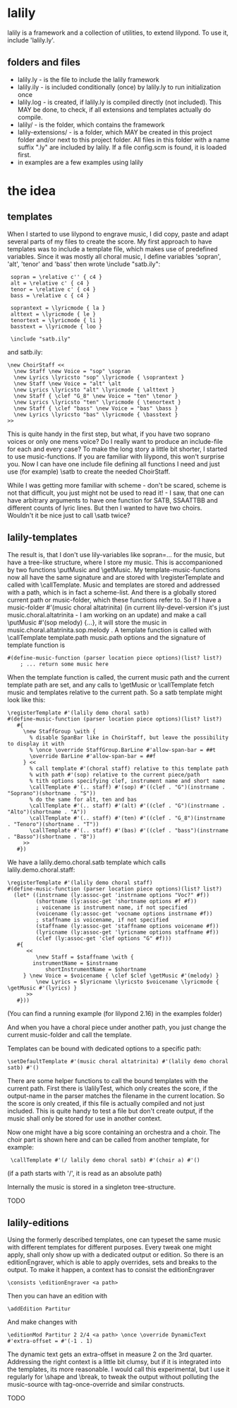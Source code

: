 lalily
======

lalily is a framework and a collection of utilities, to extend lilypond.
To use it, include 'lalily.ly'.

folders and files
-----------------

* lalily.ly - is the file to include the lalily framework
* lalily.ily - is included conditionally (once) by lalily.ly to run initialization once
* lalily.log - is created, if lalily.ly is compiled directly (not included). 
  This MAY be done, to check, if all extensions and templates actually do compile.
* lalily/ - is the folder, which contains the framework
* lalily-extensions/ - is a folder, which MAY be created in this project folder and/or next to this project folder.
  All files in this folder with a name suffix ".ly" are included by lalily.
  If a file config.scm is found, it is loaded first.
* in examples are a few examples using lalily

the idea
========

templates
---------

When I started to use lilypond to engrave music, I did copy, paste and adapt several parts of my files to
create the score. My first approach to have templates was to include a template file, which makes use of
predefined variables. Since it was mostly all choral music, I define variables 'sopran', 'alt', 'tenor' and 'bass'
then wrote \\include "satb.ily":

     sopran = \relative c'' { c4 }
     alt = \relative c' { c4 }
     tenor = \relative c' { c4 }
     bass = \relative c { c4 }

     soprantext = \lyricmode { la }
     alttext = \lyricmode { le }
     tenortext = \lyricmode { li }
     basstext = \lyricmode { loo }

     \include "satb.ily"

and satb.ily:

    \new ChoirStaff <<
      \new Staff \new Voice = "sop" \sopran
      \new Lyrics \lyricsto "sop" \lyricmode { \soprantext }
      \new Staff \new Voice = "alt" \alt
      \new Lyrics \lyricsto "alt" \lyricmode { \alttext }
      \new Staff { \clef "G_8" \new Voice = "ten" \tenor }
      \new Lyrics \lyricsto "ten" \lyricmode { \tenortext }
      \new Staff { \clef "bass" \new Voice = "bas" \bass }
      \new Lyrics \lyricsto "bas" \lyricmode { \basstext }
    >>

This is quite handy in the first step, but what, if you have two soprano voices or only one mens voice? Do I really want to produce
an include-file for each and every case? To make the long story a little bit shorter, I started to use music-functions.
If you are familiar with lilypond, this won't surprise you. Now I can have one include file defining all functions I need
and just use (for example) \\satb to create the needed ChoirStaff.

While I was getting more familiar with scheme - don't be scared, scheme is not that difficult, you just might not be used to
read it! - I saw, that one can have arbitrary arguments to have one function for SATB, SSAATTBB and different counts of lyric lines.
But then I wanted to have two choirs. Wouldn't it be nice just to call \\satb twice?

lalily-templates
----------------

The result is, that I don't use lily-variables like sopran=... for the music, but have a tree-like structure, where I store my music.
This is accompanioned by two functions \\putMusic and \\getMusic. My template-music-functions now all have the same signature
and are stored with \\registerTemplate and called with \\callTemplate. Music and templates are stored and addressed with a path,
which is in fact a scheme-list. And there is a globally stored current path or music-folder, which these functions refer to.
So if I have a music-folder #'(music choral altatrinita) (in current lily-devel-version it's just music.choral.altatrinita -
I am working on an update) and make a call \\putMusic #'(sop melody) {...}, it will store the music in music.choral.altatrinita.sop.melody .
A template function is called with \\callTemplate template.path music.path options and the signature of template function is

    #(define-music-function (parser location piece options)(list? list?)
        ; ... return some music here

When the template function is called, the current music path and the current template path are set, and any calls to \\getMusic
or \\callTemplate fetch music and templates relative to the current path. So a satb template might look like this:

    \registerTemplate #'(lalily demo choral satb)
    #(define-music-function (parser location piece options)(list? list?)
       #{
         \new StaffGroup \with {
           % disable SpanBar like in ChoirStaff, but leave the possibility to display it with
           % \once \override StaffGroup.BarLine #'allow-span-bar = ##t
           \override BarLine #'allow-span-bar = ##f
         } <<
           % call template #'(choral staff) relative to this template path
           % with path #'(sop) relative to the current piece/path
           % tith options specifying clef, instrument name and short name
           \callTemplate #'(.. staff) #'(sop) #'((clef . "G")(instrname . "Soprano")(shortname . "S"))
           % do the same for alt, ten and bas
           \callTemplate #'(.. staff) #'(alt) #'((clef . "G")(instrname . "Alto")(shortname . "A"))
           \callTemplate #'(.. staff) #'(ten) #'((clef . "G_8")(instrname . "Tenoro")(shortname . "T"))
           \callTemplate #'(.. staff) #'(bas) #'((clef . "bass")(instrname . "Basso")(shortname . "B"))
         >>
       #})

We have a lalily.demo.choral.satb template which calls lalily.demo.choral.staff:

    \registerTemplate #'(lalily demo choral staff)
    #(define-music-function (parser location piece options)(list? list?)
      (let* ((instrname (ly:assoc-get 'instrname options "Voc?" #f))
             (shortname (ly:assoc-get 'shortname options #f #f))
             ; voicename is instrument name, if not specified
             (voicename (ly:assoc-get 'vocname options instrname #f))
             ; staffname is voicename, if not specified
             (staffname (ly:assoc-get 'staffname options voicename #f))
             (lyricname (ly:assoc-get 'lyricname options staffname #f))
             (clef (ly:assoc-get 'clef options "G" #f)))
       #{
          <<
             \new Staff = $staffname \with {
	        instrumentName = $instrname
                shortInstrumentName = $shortname
	     } \new Voice = $voicename { \clef $clef \getMusic #'(melody) }
             \new Lyrics = $lyricname \lyricsto $voicename \lyricmode { \getMusic #'(lyrics) }
          >>
       #}))

(You can find a running example (for lilypond 2.16) in the examples folder)

And when you have a choral piece under another path, you just change the current music-folder and call the template.

Templates can be bound with dedicated options to a specific path:

    \setDefaultTemplate #'(music choral altatrinita) #'(lalily demo choral satb) #'()

There are some helper functions to call the bound templates with the current path. First there is \\lalilyTest,
which only creates the score, if the output-name in the parser matches the filename in the current location.
So the score is only created, if this file is actually compiled and not just included. This is quite handy to test
a file but don't create output, if the music shall only be stored for use in another context.

Now one might have a big score containing an orchestra and a choir. The choir part is shown here and can be called from
another template, for example:

     \callTemplate #'(/ lalily demo choral satb) #'(choir a) #'()

(if a path starts with '/', it is read as an absolute path)

Internally the music is stored in a singleton tree-structure.

TODO

lalily-editions
---------------

Using the formerly described templates, one can typeset the same music with different templates for different purposes.
Every tweak one might apply, shall only show up with a dedicated output or edition. So there is an editionEngraver,
which is able to apply overrides, sets and breaks to the output. To make it happen, a context has to consist the editionEngraver

    \consists \editionEngraver <a path>

Then you can have an edition with

    \addEdition Partitur

And make changes with

    \editionMod Partitur 2 2/4 <a path> \once \override DynamicText #'extra-offset = #'(-1 . 1)

The dynamic text gets an extra-offset in measure 2 on the 3rd quarter. Addressing the right context
is a little bit clumsy, but if it is integrated into the templates, its more reasonable.
I would call this experimental, but I use it regularly for \\shape and \\break, to tweak the output
without polluting the music-source with tag-once-override and similar constructs.

TODO
